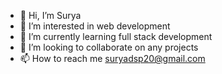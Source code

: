 - 👋 Hi, I’m Surya 
- 👀 I’m interested in web development 
- 🌱 I’m currently learning full stack development 
- 💞️ I’m looking to collaborate on any projects
- 📫 How to reach me  suryadsp20@gmail.com
  

<!---
Surya-listener-cse/Surya-listener-cse is a ✨ special ✨ repository because its `README.md` (this file) appears on your GitHub profile.
You can click the Preview link to take a look at your changes.
--->

